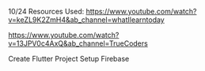 10/24
Resources Used:
https://www.youtube.com/watch?v=keZL9K2ZmH4&ab_channel=whatIlearntoday

https://www.youtube.com/watch?v=13JPV0c4AxQ&ab_channel=TrueCoders

Create Flutter Project
Setup Firebase
